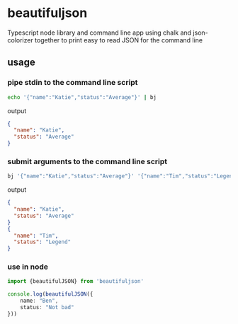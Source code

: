 # beautifuljson

Typescript node library and command line app using chalk and json-colorizer together to print easy to read JSON for the command line

## usage
### pipe stdin to the command line script
```bash
echo '{"name":"Katie","status":"Average"}' | bj
```
output
```json
{
  "name": "Katie",
  "status": "Average"
}
```
### submit arguments to the command line script
```bash
bj '{"name":"Katie","status":"Average"}' '{"name":"Tim","status":"Legend"}'
```
output
```json
{
  "name": "Katie",
  "status": "Average"
}
{
  "name": "Tim",
  "status": "Legend"
}
```
### use in node
```ts
import {beautifulJSON} from 'beautifuljson'

console.log(beautifulJSON({
    name: "Ben",
    status: "Not bad"
}))
```
